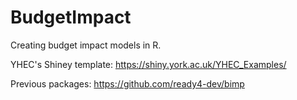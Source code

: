 # BudgetImpact
Creating budget impact models in R.


YHEC's Shiney template:
https://shiny.york.ac.uk/YHEC_Examples/

Previous packages:
https://github.com/ready4-dev/bimp

